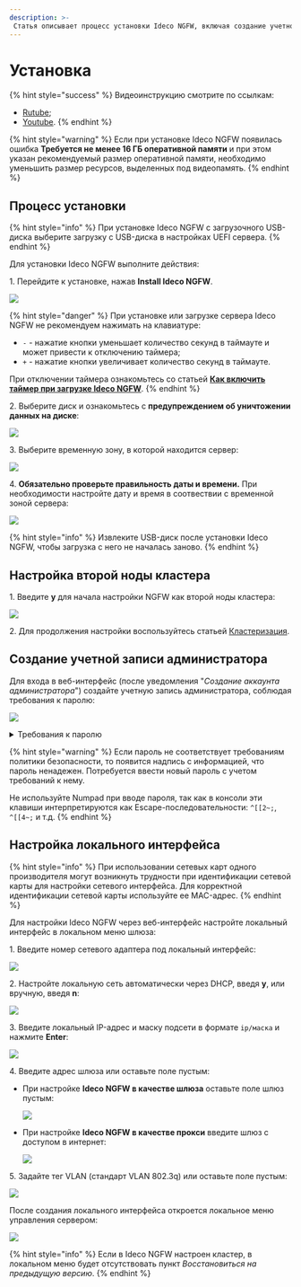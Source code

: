 ```yaml
---
description: >-
 Статья описывает процесс установки Ideco NGFW, включая создание учетной записи администратора, настройку локального интерфейса и подготовку к кластеризации.
---
```


# Установка

{% hint style="success" %}
Видеоинструкцию смотрите по ссылкам:
* [Rutube](https://rutube.ru/video/20b2277f194e98a4faebb1cc7a2f2df2/);
* [Youtube](https://youtu.be/sy_ANcdgrxk?si=fM86bL6WMkqs13C7).
{% endhint %}

{% hint style="warning" %}
Если при установке Ideco NGFW появилась ошибка **Требуется не менее 16 ГБ оперативной памяти** и при этом указан рекомендуемый размер оперативной памяти, необходимо уменьшить размер ресурсов, выделенных под видеопамять.
{% endhint %}

## Процесс установки

{% hint style="info" %}
При установке Ideco NGFW с загрузочного USB-диска выберите загрузку с USB-диска в настройках UEFI сервера.
{% endhint %}

Для установки Ideco NGFW выполните действия:

1\. Перейдите к установке, нажав **Install Ideco NGFW**.

![](/.gitbook/assets/local-menu16.png)

{% hint style="danger" %}
При установке или загрузке сервера Ideco NGFW не рекомендуем нажимать на клавиатуре:

* `-` - нажатие кнопки уменьшает количество секунд в таймауте и может привести к отключению таймера;
* `+` - нажатие кнопки увеличивает количество секунд в таймауте.

При отключении таймера ознакомьтесь со статьей **[Как включить таймер при загрузке Ideco NGFW](/recipes/popular-recipes/setup-timeout.md)**.
{% endhint %}

2\. Выберите диск и ознакомьтесь с **предупреждением об уничтожении данных на диске**:

![](/.gitbook/assets/local-menu17.png)

3\. Выберите временную зону, в которой находится сервер:

![](/.gitbook/assets/local-menu18.png)

4\. **Обязательно проверьте правильность даты и времени.** При необходимости настройте дату и время в соотвествии с временной зоной сервера:

![](/.gitbook/assets/local-menu19.png)

{% hint style="info" %}
Извлеките USB-диск после установки Ideco NGFW, чтобы загрузка с него не началась заново.
{% endhint %}

## Настройка второй ноды кластера

1\. Введите **y** для начала настройки NGFW как второй ноды кластера:

![](/.gitbook/assets/local-menu21.png)

2\. Для продолжения настройки воспользуйтесь статьей [Кластеризация](/settings/server-management/cluster/cluster.md).

## Создание учетной записи администратора

Для входа в веб-интерфейс (после уведомления "*Создание аккаунта администратора*") создайте учетную запись администратора, соблюдая требования к паролю:

![](/.gitbook/assets/local-menu20.png)

<details>
<summary>Требования к паролю</summary>

* **Минимальная длина пароля** - 12 символов;
* **Содержит строчные и заглавные латинские буквы**;
* **Содержит цифры**;
* **Содержит специальные символы** (! # $ % & ' * + и другие).
</details>

{% hint style="warning" %}
Если пароль не соответствует требованиям политики безопасности, то появится надпись с информацией, что пароль ненадежен. Потребуется ввести новый пароль с учетом требований к нему.

Не используйте Numpad при вводе пароля, так как в консоли эти клавиши интерпретируются как Escape-последовательности: `^[[2~;`, `^[[4~;` и т.д.
{% endhint %}

## Настройка локального интерфейса

{% hint style="info" %}
При использовании сетевых карт одного производителя могут возникнуть трудности при идентификации сетевой карты для настройки сетевого интерфейса.
Для корректной идентификации сетевой карты используйте ее MAC-адрес.
{% endhint %}

Для настройки Ideco NGFW через веб-интерфейс настройте локальный интерфейс в локальном меню шлюза:

1\. Введите номер сетевого адаптера под локальный интерфейс:

![](/.gitbook/assets/local-menu22.png)

2\. Настройте локальную сеть автоматически через DHCP, введя **y**, или вручную, введя **n**:

![](/.gitbook/assets/local-menu23.png)

3\. Введите локальный IP-адрес и маску подсети в формате `ip/маска` и нажмите **Enter**:

![](/.gitbook/assets/local-menu24.png)

4\. Введите адрес шлюза или оставьте поле пустым:
* При настройке **Ideco NGFW в качестве шлюза** оставьте поле шлюз пустым:

   ![](/.gitbook/assets/local-menu25.png)

* При настройке **Ideco NGFW в качестве прокси** введите шлюз с доступом в интернет:

   ![](/.gitbook/assets/local-menu26.png)

5\. Задайте тег VLAN (стандарт VLAN 802.3q) или оставьте поле пустым:

![](/.gitbook/assets/local-menu27.png)

После создания локального интерфейса откроется локальное меню управления сервером: 

![](/.gitbook/assets/local-menu1.png)

{% hint style="info" %}
Если в Ideco NGFW настроен кластер, в локальном меню будет отсутствовать пункт _Восстановиться на предыдущую версию_.
{% endhint %}
